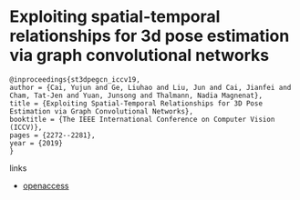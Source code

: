 # Exploiting spatial-temporal relationships for 3d pose estimation via graph convolutional networks

```
@inproceedings{st3dpegcn_iccv19,
author = {Cai, Yujun and Ge, Liuhao and Liu, Jun and Cai, Jianfei and Cham, Tat-Jen and Yuan, Junsong and Thalmann, Nadia Magnenat},
title = {Exploiting Spatial-Temporal Relationships for 3D Pose Estimation via Graph Convolutional Networks},
booktitle = {The IEEE International Conference on Computer Vision (ICCV)},
pages = {2272--2281},
year = {2019}
}
```

links
- [openaccess](http://openaccess.thecvf.com/content_ICCV_2019/html/Cai_Exploiting_Spatial-Temporal_Relationships_for_3D_Pose_Estimation_via_Graph_Convolutional_ICCV_2019_paper.html)
